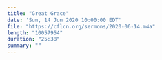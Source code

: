 ```yaml
---
title: "Great Grace"
date: 'Sun, 14 Jun 2020 10:00:00 EDT'
file: "https://cflcn.org/sermons/2020-06-14.m4a"
length: "10057954"
duration: "25:38"
summary: ""
---
```

